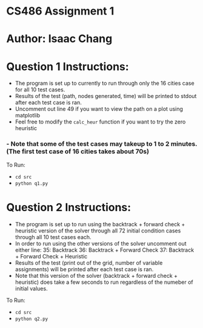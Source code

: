 # CS486 Assignment 1
# Author: Isaac Chang

# Question 1 Instructions:

- The program is set up to currently to run through only the 16 cities case for all 10 test cases.
- Results of the test (path, nodes generated, time) will be printed to stdout after each test case is ran.
- Uncomment out line 49 if you want to view the path on a plot using matplotlib
- Feel free to modify the `calc_heur` function if you want to try the zero heuristic
### - Note that some of the test cases may takeup to 1 to 2 minutes. (The first test case of 16 cities takes about 70s)

To Run:

- `cd src`
- `python q1.py`

# Question 2 Instructions:

- The program is set up to run using the backtrack + forward check + heuristic version of the solver
  through all 72 initial condition cases through all 10 test cases each.
- In order to run using the other versions of the solver uncomment out either line:
  35: Backtrack
  36: Backtrack + Forward Check
  37: Backtrack + Forward Check + Heuristic
- Results of the test (print out of the grid, number of variable assignments) will be printed after each test case is ran.
- Note that this version of the solver (backtrack + forward check + heuristic) does take a few seconds to run
  regardless of the numeber of initial values.
  
To Run:
  
- `cd src`
- `python q2.py`
